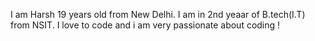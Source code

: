 I am Harsh 19 years old from New Delhi.
I am in 2nd yeaar of B.tech(I.T) from NSIT.
I love to code and i am very passionate about coding !
